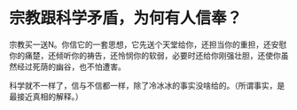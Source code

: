 # 宗教跟科学矛盾，为何有人信奉？

宗教买一送N。你信它的一套思想，它先送个天堂给你，还担当你的重担，还安慰你的痛楚，还倾听你的祷告，还怜悯你的软弱，必要时还给你刚强壮胆，还使你虽然经过死荫的幽谷，也不怕遭害。

科学就不一样了，信与不信都一样，除了冷冰冰的事实没啥给的。（所谓事实，是最接近真相的解释。）